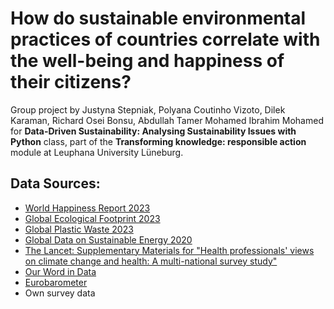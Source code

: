 # How do sustainable environmental practices of countries correlate with the well-being and happiness of their citizens?
Group project by Justyna Stepniak, Polyana Coutinho Vizoto, Dilek Karaman, Richard Osei Bonsu, Abdullah Tamer Mohamed Ibrahim Mohamed for **Data-Driven Sustainability: Analysing Sustainability Issues with Python** class, part of the **Transforming knowledge: responsible action** module at Leuphana University Lüneburg.

## Data Sources:

- [World Happiness Report 2023](https://www.kaggle.com/datasets/sazidthe1/global-happiness-scores-and-factors?select=WHR_2023.csv)
- [Global Ecological Footprint 2023](https://www.kaggle.com/datasets/jainaru/global-ecological-footprint-2023)
- [Global Plastic Waste 2023](https://www.kaggle.com/datasets/prajwaldongre/global-plastic-waste-2023-a-country-wise-analysis)
- [Global Data on Sustainable Energy 2020](https://www.kaggle.com/datasets/anshtanwar/global-data-on-sustainable-energy)
- [The Lancet: Supplementary Materials for "Health professionals' views on climate change and health: A multi-national survey study"](https://www.thelancet.com/cms/10.1016/S2542-5196(21)00053-X/attachment/19690e8f-04c6-4387-975b-2b04ff2434fd/mmc1.pdf)
- [Our Word in Data](https://ourworldindata.org/climate-change-support)
- [Eurobarometer](https://europa.eu/eurobarometer/screen/home)
- Own survey data
